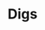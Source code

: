 ---
layout: startup_page
title: "Digs"
id: "digs.com"
permalink: "/digsdigs.com04052025/"
website: "https://digs.com/"
funding_round: "Seed"
funding_amount: "$7M"
investors: "Oregon Venture Fund, Legacy Capital Ventures, Fuse, Flying Fish, Betaworks, PSF, Cascade Seed Fund, Deepwater Asset Management"
about: "Digs is a web-based software company using AI to simplify collaboration and document organization for home builders and homeowners. It creates a digital twin of the home, providing a comprehensive and shareable record for efficient builds and ongoing management. The platform aims to improve the home building experience for everyone involved."
markets: "Construction Technology, AI, Real Estate, Smart Building"
hq: "Vancouver, Washington, United States"
founded_year: "2022"
linkedin: "https://www.linkedin.com/company/digshq"
twitter: "https://twitter.com/digs"
instagram: ""
facebook: ""
crunchbase: "https://www.crunchbase.com/organization/digs-8801"
pitchbook: "https://pitchbook.com/profiles/company/519331-06"

# SEO Optimization
meta_title: "Digs - Seed Funding ($7M)"
meta_description: "Digs, Digs is a web-based software company using AI to simplify collaboration and document organization for home builders and homeowners. It creates a digit..."
meta_keywords: "Digs, Construction Technology, AI, Real Estate, Smart Building, Seed funding"
canonical_url: "https://pkprojectstartups.github.io/projectstartups.com/digsdigs.com04052025/"
---